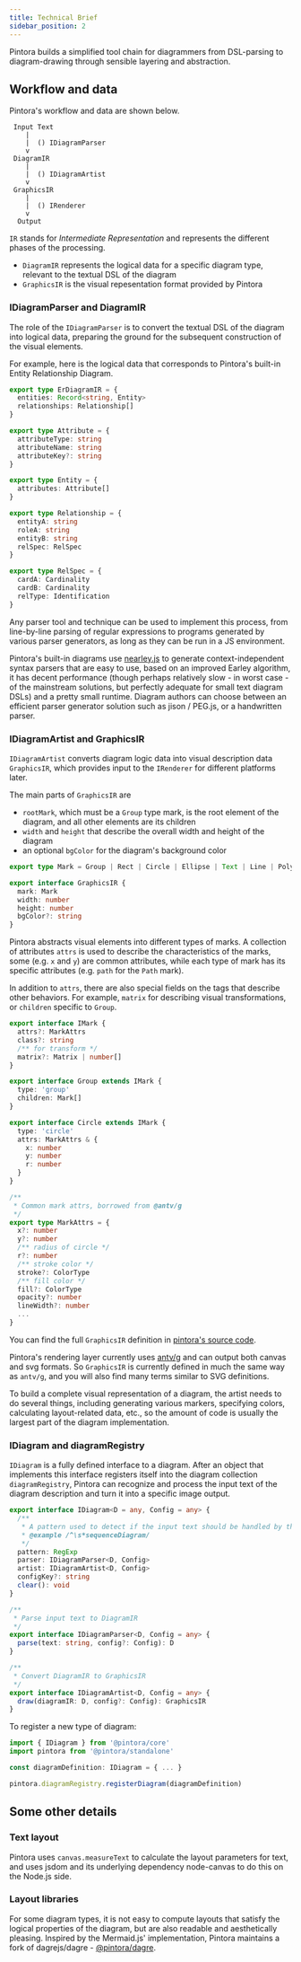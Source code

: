 ```yaml
---
title: Technical Brief
sidebar_position: 2
---
```


Pintora builds a simplified tool chain for diagrammers from DSL-parsing to diagram-drawing through sensible layering and abstraction.

## Workflow and data

Pintora's workflow and data are shown below.

```text
 Input Text
    |
    |  () IDiagramParser
    v
 DiagramIR
    |
    |  () IDiagramArtist
    v
 GraphicsIR
    |
    |  () IRenderer
    v
  Output
```

`IR` stands for _Intermediate Representation_ and represents the different phases of the processing.

- `DiagramIR` represents the logical data for a specific diagram type, relevant to the textual DSL of the diagram
- `GraphicsIR` is the visual repesentation format provided by Pintora

### IDiagramParser and DiagramIR

The role of the `IDiagramParser` is to convert the textual DSL of the diagram into logical data, preparing the ground for the subsequent construction of the visual elements.

For example, here is the logical data that corresponds to Pintora's built-in Entity Relationship Diagram.

```ts
export type ErDiagramIR = {
  entities: Record<string, Entity>
  relationships: Relationship[]
}

export type Attribute = {
  attributeType: string
  attributeName: string
  attributeKey?: string
}

export type Entity = {
  attributes: Attribute[]
}

export type Relationship = {
  entityA: string
  roleA: string
  entityB: string
  relSpec: RelSpec
}

export type RelSpec = {
  cardA: Cardinality
  cardB: Cardinality
  relType: Identification
}
```

Any parser tool and technique can be used to implement this process, from line-by-line parsing of regular expressions to programs generated by various parser generators, as long as they can be run in a JS environment.

Pintora's built-in diagrams use [nearley.js](http://nearley.js.org/) to generate context-independent syntax parsers that are easy to use, based on an improved Earley algorithm, it has decent performance (though perhaps relatively slow - in worst case - of the mainstream solutions, but perfectly adequate for small text diagram DSLs) and a pretty small runtime. Diagram authors can choose between an efficient parser generator solution such as jison / PEG.js, or a handwritten parser.

### IDiagramArtist and GraphicsIR

`IDiagramArtist` converts diagram logic data into visual description data `GraphicsIR`, which provides input to the `IRenderer` for different platforms later.

The main parts of `GraphicsIR` are

- `rootMark`, which must be a `Group` type mark, is the root element of the diagram, and all other elements are its children
- `width` and `height` that describe the overall width and height of the diagram
- an optional `bgColor` for the diagram's background color

```ts
export type Mark = Group | Rect | Circle | Ellipse | Text | Line | PolyLine | Polygon | Marker | Path | GSymbol

export interface GraphicsIR {
  mark: Mark
  width: number
  height: number
  bgColor?: string
}
```

Pintora abstracts visual elements into different types of marks. A collection of attributes `attrs` is used to describe the characteristics of the marks, some (e.g. `x` and `y`) are common attributes, while each type of mark has its specific attributes (e.g. `path` for the `Path` mark).

In addition to `attrs`, there are also special fields on the tags that describe other behaviors. For example, `matrix` for describing visual transformations, or `children` specific to `Group`.

```ts
export interface IMark {
  attrs?: MarkAttrs
  class?: string
  /** for transform */
  matrix?: Matrix | number[]
}

export interface Group extends IMark {
  type: 'group'
  children: Mark[]
}

export interface Circle extends IMark {
  type: 'circle'
  attrs: MarkAttrs & {
    x: number
    y: number
    r: number
  }
}

/**
 * Common mark attrs, borrowed from @antv/g
 */
export type MarkAttrs = {
  x?: number
  y?: number
  /** radius of circle */
  r?: number
  /** stroke color */
  stroke?: ColorType
  /** fill color */
  fill?: ColorType
  opacity?: number
  lineWidth?: number
  ...
}
```

You can find the full `GraphicsIR` definition in [pintora's source code](https://github.com/hikerpig/pintora/blob/master/packages/pintora-core/src/types/graphics.ts).

Pintora's rendering layer currently uses [antv/g](https://g.antv.vision/zh/docs/guide/introduce) and can output both canvas and svg formats. So `GraphicsIR` is currently defined in much the same way as `antv/g`, and you will also find many terms similar to SVG definitions.

To build a complete visual representation of a diagram, the artist needs to do several things, including generating various markers, specifying colors, calculating layout-related data, etc., so the amount of code is usually the largest part of the diagram implementation.

### IDiagram and diagramRegistry

`IDiagram` is a fully defined interface to a diagram. After an object that implements this interface registers itself into the diagram collection `diagramRegistry`, Pintora can recognize and process the input text of the diagram description and turn it into a specific image output.

```ts
export interface IDiagram<D = any, Config = any> {
  /**
   * A pattern used to detect if the input text should be handled by this diagram.
   * @example /^\s*sequenceDiagram/
   */ 
  pattern: RegExp
  parser: IDiagramParser<D, Config>
  artist: IDiagramArtist<D, Config>
  configKey?: string
  clear(): void
}

/**
 * Parse input text to DiagramIR
 */ 
export interface IDiagramParser<D, Config = any> {
  parse(text: string, config?: Config): D
}

/**
 * Convert DiagramIR to GraphicsIR
 */ 
export interface IDiagramArtist<D, Config = any> {
  draw(diagramIR: D, config?: Config): GraphicsIR
}
```

To register a new type of diagram:

```ts
import { IDiagram } from '@pintora/core'
import pintora from '@pintora/standalone'

const diagramDefinition: IDiagram = { ... }

pintora.diagramRegistry.registerDiagram(diagramDefinition)
```

## Some other details

### Text layout

Pintora uses `canvas.measureText` to calculate the layout parameters for text, and uses jsdom and its underlying dependency node-canvas to do this on the Node.js side.

### Layout libraries

For some diagram types, it is not easy to compute layouts that satisfy the logical properties of the diagram, but are also readable and aesthetically pleasing. Inspired by the Mermaid.js' implementation, Pintora maintains a fork of dagrejs/dagre - [@pintora/dagre](https://github.com/hikerpig/dagre-layout).
